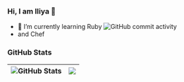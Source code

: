 ### Hi, I am Iliya 👋

- 🌱 I’m currently learning Ruby 
 ![GitHub commit activity](https://img.shields.io/github/commit-activity/m/iltodbul/RubyBlog?style=plastic)
 - and Chef 
<!---
iltodbul/iltodbul is a ✨ special ✨ repository because its `README.md` (this file) appears on your GitHub profile.
You can click the Preview link to take a look at your changes.
--->

### GitHub Stats
| <img align="center" src="https://github-readme-stats.vercel.app/api?username=iltodbul&count_private=true&show_icons=true&include_all_commits=true&hide_border=true&hide=contribs" alt="GitHub Stats" /> | <img align="center" src="https://github-readme-stats.vercel.app/api/top-langs/?username=iltodbul&layout=compact&hide_border=true" /> |
| ------------- | ------------- |
